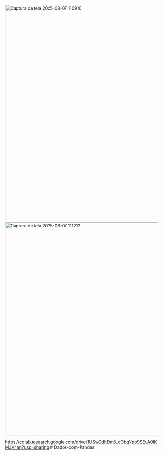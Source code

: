<img width="1837" height="717" alt="Captura de tela 2025-08-07 110910" src="https://github.com/user-attachments/assets/f5642ddc-bcb8-407b-a259-9b534a6cfd50" />
<img width="1835" height="702" alt="Captura de tela 2025-08-07 111213" src="https://github.com/user-attachments/assets/02f1911a-8621-43bb-b9c1-322f950c44c6" />



https://colab.research.google.com/drive/1USwCdItDm3_cObqVpo9SEuA0lKMJV4an?usp=sharing # Dados-com-Pandas

